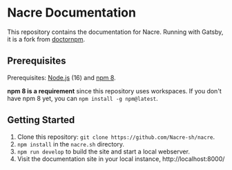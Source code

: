 # Nacre Documentation

This repository contains the documentation for Nacre. Running with Gatsby, it is a fork from [doctornpm](https://github.com/npm/doctornpm).

## Prerequisites

Prerequisites: [Node.js](https://nodejs.org/en/) (16) and [npm 8](https://github.com/npm/cli).

**npm 8 is a requirement** since this repository uses workspaces. If you don't have npm 8 yet, you can `npm install -g npm@latest`.

## Getting Started

1. Clone this repository: `git clone https://github.com/Nacre-sh/nacre`.
2. `npm install` in the `nacre.sh` directory.
3. `npm run develop` to build the site and start a local webserver.
4. Visit the documentation site in your local instance, http://localhost:8000/
